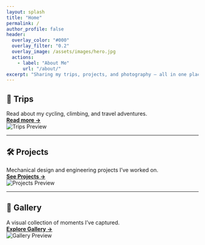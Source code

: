 ```yaml
---
layout: splash
title: "Home"
permalink: /
author_profile: false
header:
  overlay_color: "#000"
  overlay_filter: "0.2"
  overlay_image: /assets/images/hero.jpg
  actions:
    - label: "About Me"
      url: "/about/"
excerpt: "Sharing my trips, projects, and photography — all in one place."
---
```


## 🚴 Trips

Read about my cycling, climbing, and travel adventures.  
[**Read more →**](/trips/)  
![Trips Preview](/assets/IMG_6364.png)

---

## 🛠️ Projects

Mechanical design and engineering projects I’ve worked on.  
[**See Projects →**](/projects/)  
![Projects Preview](/assets/images/project-preview.jpg)

---

## 📸 Gallery

A visual collection of moments I’ve captured.  
[**Explore Gallery →**](/gallery/)  
![Gallery Preview](/assets/images/gallery-preview.jpg)


